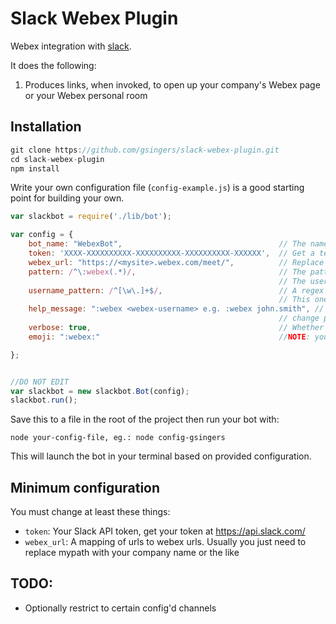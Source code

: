 # Slack Webex Plugin

Webex integration with [slack](http://slack.com).  

It does the following:

1. Produces links, when invoked, to open up your company's Webex page or your Webex personal room

## Installation

```javascript
git clone https://github.com/gsingers/slack-webex-plugin.git
cd slack-webex-plugin
npm install
```

Write your own configuration file (`config-example.js`) is a good starting point for building your own.

```javascript
var slackbot = require('./lib/bot');

var config = {
    bot_name: "WebexBot",									// The name to post the URL as
    token: 'XXXX-XXXXXXXXXX-XXXXXXXXXX-XXXXXXXXXX-XXXXXX',	// Get a test token from https://api.slack.com/docs/oauth-test-tokens
    webex_url: "https://<mysite>.webex.com/meet/", 			// Replace <mysite> with your WebEx site
    pattern: /^\:webex(.*)/,			 					// The pattern to look for before responding. Default is :webex
															// The username is expected to follow this
	username_pattern: /^[\w\.]+$/,							// A regex which should match allowed username formats.
															// This one is "any number of word characters (a-z, A-Z, 0-9, _) or full stops in any order"
	help_message: ":webex <webex-username> e.g. :webex john.smith",	//	What to print when the user gets it wrong. Update this if you 
															// change pattern
    verbose: true,											// Whether not to be verbose on stdout
    emoji: ":webex:"										//NOTE: you'll need to add this emoji

};


//DO NOT EDIT
var slackbot = new slackbot.Bot(config);
slackbot.run();

```

Save this to a file in the root of the project then run your bot with:

    node your-config-file, eg.: node config-gsingers

This will launch the bot in your terminal based on provided configuration.

## Minimum configuration

You must change at least these things:

- `token`: Your Slack API token, get your token at https://api.slack.com/
- `webex_url`: A mapping of urls to webex urls.  Usually you just need to replace mypath with your company name or the like

## TODO:

- Optionally restrict to certain config'd channels
